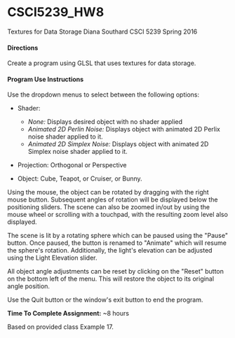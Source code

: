 # CSCI5239_HW8
Textures for Data Storage
Diana Southard
CSCI 5239 Spring 2016

#### Directions

Create a program using GLSL that uses textures for data storage.

#### Program Use Instructions
Use the dropdown menus to select between the following options:
- Shader: 
	* *None:* Displays desired object with no shader applied
	* *Animated 2D Perlin Noise:* Displays object with animated 2D Perlix noise shader applied to it.
	* *Animated 2D Simplex Noise:* Displays object with animated 2D Simplex noise shader applied to it.


- Projection: Orthogonal or Perspective
- Object: Cube, Teapot, or Cruiser, or Bunny.


Using the mouse, the object can be rotated by dragging with the right mouse button. Subsequent angles of rotation will be displayed below the positioning sliders. The scene can also be zoomed in/out by using the mouse wheel or scrolling with a touchpad, with the resulting zoom level also displayed.


The scene is lit by a rotating sphere which can be paused using the "Pause" button. Once paused, the button is renamed to "Animate" which will resume the sphere's rotation. Additionally, the light's elevation can be adjusted using the Light Elevation slider.


All object angle adjustments can be reset by clicking on the "Reset" button on the bottom left of the menu. This will restore the object to its original angle position.


Use the Quit button or the window's exit button to end the program.


**Time To Complete Assignment:** ~8 hours

Based on provided class Example 17.
